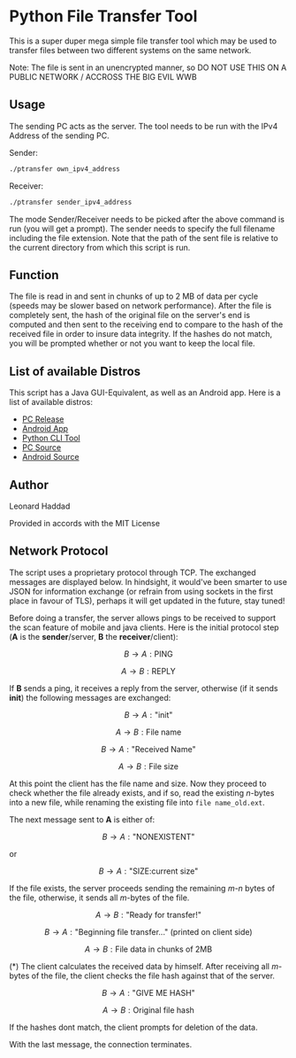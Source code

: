 # Python File Transfer Tool

This is a super duper mega simple file transfer tool which may be used to transfer files between two different systems on the same network.

Note: The file is sent in an unencrypted manner, so DO NOT USE THIS ON A PUBLIC NETWORK / ACCROSS THE BIG EVIL WWB

## Usage

The sending PC acts as the server. The tool needs to be run with the IPv4 Address of the sending PC.

Sender:

```bash
./ptransfer own_ipv4_address
```

Receiver:

```bash
./ptransfer sender_ipv4_address
```

The mode Sender/Receiver needs to be picked after the above command is run (you will get a prompt). The sender needs to specify the full filename including the file extension. Note that the path of the sent file is relative to the current directory from which this script is run.

## Function

The file is read in and sent in chunks of up to 2 MB of data per cycle (speeds may be slower based on network performance). After the file is completely sent,
the hash of the original file on the server's end is computed and then sent to the receiving end to compare to the hash of the received file in order to insure data
integrity. If the hashes do not match, you will be prompted whether or not you want to keep the local file. 

## List of available Distros

This script has a Java GUI-Equivalent, as well as an Android app. Here is a list of available distros:

<ul style="margin-bottom: 10px;">
	<li><a target="_blank" rel="noopener noreferrer" href="https://github.com/leolion3/Simple-File-Transfer-PC/releases"><i class="fa-solid fa-desktop"></i> PC Release <i class="fa fa-external-link"></i></a></li>
	<li><a target="_blank" rel="noopener noreferrer" href="https://play.google.com/store/apps/details?id=software.isratech.filetransferos"><i class="fa-solid fa-mobile"></i> Android App <i class="fa fa-external-link"></i></a></li>
	<li><a target="_blank" rel="noopener noreferrer" href="https://github.com/leolion3/Portfolio/tree/master/Python/FileSender"><i class="fa-solid fa-terminal"></i> Python CLI Tool <i class="fa fa-external-link"></i></a></li>
	<li><a target="_blank" rel="noopener noreferrer" href="https://github.com/leolion3/Simple-File-Transfer-PC"><i class="fa-solid fa-code"></i> PC Source <i class="fa fa-external-link"></i></a></li>
	<li><a href="https://github.com/leolion3/Simple-File-Transferer-Android" target="_blank"><i class="fa-solid fa-code"></i> Android Source <i class="fa fa-external-link"></i></a></li>
	</ul>
</li>

## Author

Leonard Haddad

Provided in accords with the MIT License

## Network Protocol

The script uses a proprietary protocol through TCP. The exchanged messages are displayed below. In hindsight, it would've been smarter to use JSON for information exchange (or refrain from using sockets in the first place in favour of TLS), perhaps it will get updated in the future, stay tuned!

Before doing a transfer, the server allows pings to be received to support the scan feature of mobile and java clients. Here is the initial protocol step (**A** is the **sender**/server, **B** the **receiver**/client):

$$B\rightarrow A:\text{PING}$$

$$A\rightarrow B:\text{REPLY}$$

If **B** sends a ping, it receives a reply from the server, otherwise (if it sends **init**) the following messages are exchanged:

$$B\rightarrow A:\text{"init"}$$

$$A\rightarrow B:\text{File name}$$

$$B\rightarrow A:\text{"Received Name"}$$

$$A\rightarrow B:\text{File size}$$

At this point the client has the file name and size. Now they proceed to check whether the file already exists, and if so, read the existing *n*-bytes into a new file, while renaming the existing file into `file name_old.ext`. 

The next message sent to **A** is either of:

$$B\rightarrow A:\text{"NONEXISTENT"}$$

or

$$B\rightarrow A:\text{"SIZE:current size"}$$

If the file exists, the server proceeds sending the remaining *m-n* bytes of the file, otherwise, it sends all *m*-bytes of the file.

$$A\rightarrow B:\text{"Ready for transfer!"}$$

$$B\rightarrow A:\text{"Beginning file transfer..." (printed on client side)}$$

$$A\rightarrow B:\text{File data in chunks of 2MB}$$

(\*) The client calculates the received data by himself. After receiving all *m*-bytes of the file, the client checks the file hash against that of the server.

$$B\rightarrow A:\text{"GIVE ME HASH"}$$

$$A\rightarrow B:\text{Original file hash}$$

If the hashes dont match, the client prompts for deletion of the data.

With the last message, the connection terminates.